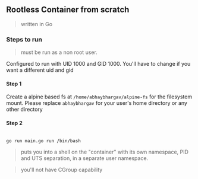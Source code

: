 ## Rootless Container from scratch

> written in Go

### Steps to run

> must be run as a non root user.

Configured to run with UID 1000 and GID 1000. You'll have to change if you want a different uid and gid

#### Step 1

Create a alpine based fs at `/home/abhaybhargav/alpine-fs` for the filesystem mount. Please replace `abhaybhargav` for your user's home directory or any other directory

#### Step 2

```bash

go run main.go run /bin/bash

```

> puts you into a shell on the "container" with its own namespace, PID and UTS separation, in a separate user namespace. 

> you'll not have CGroup capability
